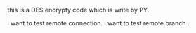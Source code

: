 this is a DES encrypty code which is write by PY.

i want to test remote connection.
i want to test remote branch
.
